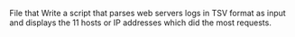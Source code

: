 File that Write a script that parses web servers logs in TSV format as input and displays the 11 hosts or IP addresses which did the most requests.
